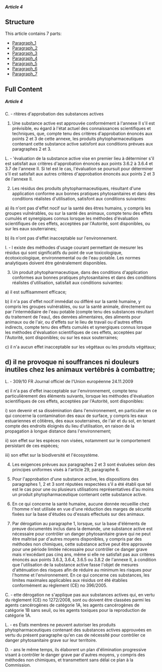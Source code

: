 ##### Article 4

## Structure

This article contains 7 parts:

- [Paragraph_1](./Paragraph_1.md)
- [Paragraph_2](./Paragraph_2.md)
- [Paragraph_3](./Paragraph_3.md)
- [Paragraph_4](./Paragraph_4.md)
- [Paragraph_5](./Paragraph_5.md)
- [Paragraph_6](./Paragraph_6.md)
- [Paragraph_7](./Paragraph_7.md)

## Full Content

##### Article 4

C. - ritères d'approbation des substances actives

1. Une substance active est approuvée conformément à l'annexe II s'il est prévisible, eu égard à l'état actuel des connaissances scientifiques et techniques, que, compte tenu des critères d'approbation énoncés aux points 2 et 3 de cette annexe, les produits phytopharmaceutiques contenant cette substance active satisfont aux conditions prévues aux paragraphes 2 et 3.

L. - 'évaluation de la substance active vise en premier lieu à déterminer s'il est satisfait aux critères d'approbation énoncés aux points 3.6.2 à 3.6.4 et 3.7 de l'annexe II. Si tel est le cas, l'évaluation se poursuit pour déterminer s'il est satisfait aux autres critères d'approbation énoncés aux points 2 et 3 de l'annexe II.

2. Les résidus des produits phytopharmaceutiques, résultant d'une application conforme aux bonnes pratiques phytosanitaires et dans des conditions réalistes d'utilisation, satisfont aux conditions suivantes:

a) ils n'ont pas d'effet nocif sur la santé des êtres humains, y compris les groupes vulnérables, ou sur la santé des animaux, compte tenu des effets cumulés et synergiques connus lorsque les méthodes d'évaluation scientifiques de ces effets, acceptées par l'Autorité, sont disponibles, ou sur les eaux souterraines;

b) ils n'ont pas d'effet inacceptable sur l'environnement.

I. - l existe des méthodes d'usage courant permettant de mesurer les résidus qui sont significatifs du point de vue toxicologique, écotoxicologique, environnemental ou de l'eau potable. Les normes analytiques doivent être généralement disponibles.

3. Un produit phytopharmaceutique, dans des conditions d'application conformes aux bonnes pratiques phytosanitaires et dans des conditions réalistes d'utilisation, satisfait aux conditions suivantes:

a) il est suffisamment efficace;

b) il n'a pas d'effet nocif immédiat ou différé sur la santé humaine, y compris les groupes vulnérables, ou sur la santé animale, directement ou par l'intermédiaire de l'eau potable (compte tenu des substances résultant du traitement de l'eau), des denrées alimentaires, des aliments pour animaux ou de l'air, ou d'effets sur le lieu de travail ou d'autres effets indirects, compte tenu des effets cumulés et synergiques connus lorsque les méthodes d'évaluation scientifiques de ces effets, acceptées par l'Autorité, sont disponibles; ou sur les eaux souterraines;

c) il n'a aucun effet inacceptable sur les végétaux ou les produits végétaux;

d) il ne provoque ni souffrances ni douleurs inutiles chez les animaux vertébrés à combattre;
---


L. - 309/10            FR                         Journal officiel de l'Union européenne                                24.11.2009

e) il n'a pas d'effet inacceptable sur l'environnement, compte tenu particulièrement des éléments suivants, lorsque les méthodes d'évaluation scientifiques de ces effets, acceptées par l'Autorité, sont disponibles:

   i) son devenir et sa dissémination dans l'environnement, en particulier en ce qui concerne la contamination des eaux de surface, y compris les eaux estuariennes et côtières, des eaux souterraines, de l'air et du sol, en tenant compte des endroits éloignés du lieu d'utilisation, en raison de la propagation à longue distance dans l'environnement;

   ii) son effet sur les espèces non visées, notamment sur le comportement persistant de ces espèces;

   iii) son effet sur la biodiversité et l'écosystème.

4. Les exigences prévues aux paragraphes 2 et 3 sont évaluées selon des principes uniformes visés à l'article 29, paragraphe 6.

5. Pour l'approbation d'une substance active, les dispositions des paragraphes 1, 2 et 3 sont réputées respectées s'il a été établi que tel est le cas pour une ou plusieurs utilisations représentatives d'au moins un produit phytopharmaceutique contenant cette substance active.

6. En ce qui concerne la santé humaine, aucune donnée recueillie chez l'homme n'est utilisée en vue d'une réduction des marges de sécurité fixées sur la base d'études ou d'essais effectués sur des animaux.

7. Par dérogation au paragraphe 1, lorsque, sur la base d'éléments de preuve documentés inclus dans la demande, une substance active est nécessaire pour contrôler un danger phytosanitaire grave qui ne peut être maîtrisé par d'autres moyens disponibles, y compris par des méthodes non chimiques, cette substance active peut être approuvée pour une période limitée nécessaire pour contrôler ce danger grave mais n'excédant pas cinq ans, même si elle ne satisfait pas aux critères énoncés aux points 3.6.3, 3.6.4, 3.6.5 ou 3.8.2 de l'annexe II, à condition que l'utilisation de la substance active fasse l'objet de mesures d'atténuation des risques afin de réduire au minimum les risques pour l'homme et l'environnement. En ce qui concerne ces substances, les limites maximales applicables aux résidus ont été établies conformément au règlement (CE) no 396/2005.

C. - ette dérogation ne s'applique pas aux substances actives qui, en vertu du règlement (CE) no 1272/2008, sont ou doivent être classées parmi les agents cancérogènes de catégorie 1A, les agents cancérogènes de catégorie 1B sans seuil, ou les agents toxiques pour la reproduction de catégorie 1A.

L. - es États membres ne peuvent autoriser les produits phytopharmaceutiques contenant des substances actives approuvées en vertu du présent paragraphe qu'en cas de nécessité pour contrôler ce danger phytosanitaire grave sur leur territoire.

D. - ans le même temps, ils élaborent un plan d'élimination progressive visant à contrôler le danger grave par d'autres moyens, y compris des méthodes non chimiques, et transmettent sans délai ce plan à la Commission.
